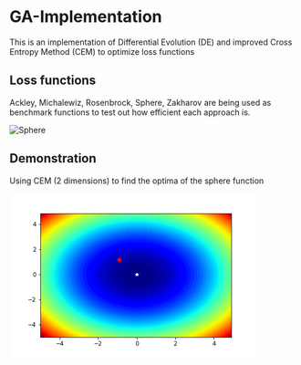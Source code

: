 # GA-Implementation
This is an implementation of Differential Evolution (DE) and improved Cross Entropy Method (CEM) to optimize loss functions 

## Loss functions 
Ackley, Michalewiz, Rosenbrock, Sphere, Zakharov are being used as benchmark functions to test out how efficient each approach is.


![Sphere](https://www.sfu.ca/~ssurjano/spheref.png)

## Demonstration 
Using CEM (2 dimensions) to find the optima of the sphere function

![Sphere_CEM](https://github.com/HuyRand/GA-Implementation/blob/master/gif/Sphere_DE_2.gif)
